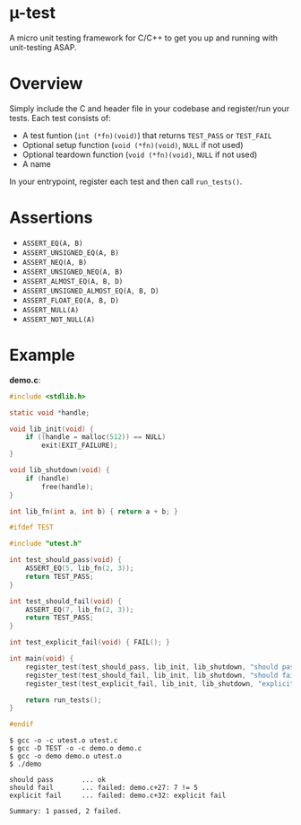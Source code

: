 # µ-test

A micro unit testing framework for C/C++ to get you up and running with unit-testing ASAP.


# Overview

Simply include the C and header file in your codebase and register/run your tests. Each test
consists of:

* A test funtion (`int (*fn)(void)`) that returns `TEST_PASS` or `TEST_FAIL`
* Optional setup function (`void (*fn)(void)`, `NULL` if not used)
* Optional teardown function (`void (*fn)(void)`, `NULL` if not used)
* A name

In your entrypoint, register each test and then call `run_tests()`.

# Assertions

* `ASSERT_EQ(A, B)`
* `ASSERT_UNSIGNED_EQ(A, B)`
* `ASSERT_NEQ(A, B)`
* `ASSERT_UNSIGNED_NEQ(A, B)`
* `ASSERT_ALMOST_EQ(A, B, D)`
* `ASSERT_UNSIGNED_ALMOST_EQ(A, B, D)`
* `ASSERT_FLOAT_EQ(A, B, D)`
* `ASSERT_NULL(A)`
* `ASSERT_NOT_NULL(A)`

# Example

**demo.c**:

```c
#include <stdlib.h>

static void *handle;

void lib_init(void) {
    if ((handle = malloc(512)) == NULL)
        exit(EXIT_FAILURE);
}

void lib_shutdown(void) {
    if (handle)
        free(handle);
}

int lib_fn(int a, int b) { return a + b; }

#ifdef TEST

#include "utest.h"

int test_should_pass(void) {
    ASSERT_EQ(5, lib_fn(2, 3));
    return TEST_PASS;
}

int test_should_fail(void) {
    ASSERT_EQ(7, lib_fn(2, 3));
    return TEST_PASS;
}

int test_explicit_fail(void) { FAIL(); }

int main(void) {
    register_test(test_should_pass, lib_init, lib_shutdown, "should pass");
    register_test(test_should_fail, lib_init, lib_shutdown, "should fail");
    register_test(test_explicit_fail, lib_init, lib_shutdown, "explicit fail");

    return run_tests();
}

#endif
```

```
$ gcc -o -c utest.o utest.c
$ gcc -D TEST -o -c demo.o demo.c
$ gcc -o demo demo.o utest.o
$ ./demo

should pass       ... ok
should fail       ... failed: demo.c+27: 7 != 5
explicit fail     ... failed: demo.c+32: explicit fail

Summary: 1 passed, 2 failed.
```
